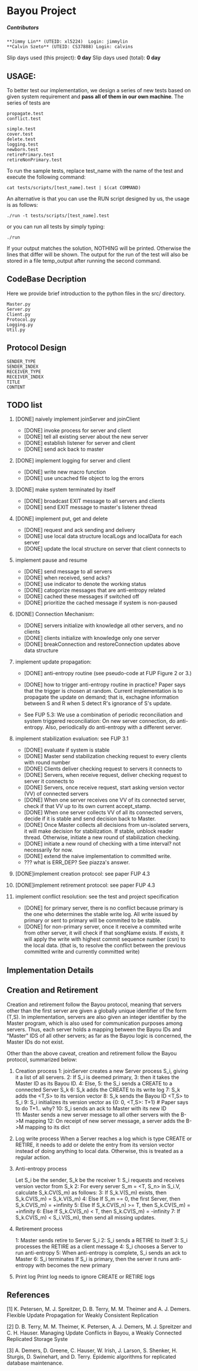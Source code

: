 Bayou Project
=============

##### Contributors
 	**Jimmy Lin** (UTEID: xl5224)  Login: jimmylin
 	**Calvin Szeto** (UTEID: CS37888) Login: calvins

Slip days used (this project): __0 day__ Slip days used (total): __0 day__

USAGE:
---------------

To better test our implementation, we design a series of new tests based on given system requirement and **pass all of them in our own machine**. The series of tests are

    propagate.test
    conflict.test

    simple.test
    cover.test
    delete.test
    logging.test
    newborn.test
    retirePrimary.test
    retireNonPrimary.test

To run the sample tests, replace test_name with the name of the test and execute the following command:

    cat tests/scripts/[test_name].test | $(cat COMMAND)

An alternative is that you can use the RUN script designed by us, the usage is as follows:

    ./run -t tests/scripts/[test_name].test

or you can run all tests by simply typing:

    ./run

If your output matches the solution, NOTHING will be printed. Otherwise the lines that differ will be shown.
The output for the run of the test will also be stored in a file temp_output after running the second command.

CodeBase Decription
------------------
Here we provide brief introduction to the python files in the src/ directory.

	Master.py
    Server.py
    Client.py
    Protocol.py
    Logging.py
    Util.py

Protocol Design
----------------

	SENDER_TYPE
	SENDER_INDEX
	RECEIVER_TYPE
	RECEIVER_INDEX
	TITLE
	CONTENT

TODO list
--------------
1. [DONE] naively implement joinServer and joinClient
    - [DONE] invoke process for server and client
    - [DONE] tell all existing server about the new server
    - [DONE] establish listener for server and client
    - [DONE] send ack back to master

2. [DONE] implement logging for server and client
    - [DONE] write new macro function
    - [DONE] use uncached file object to log the errors

3. [DONE] make system terminated by itself
    - [DONE] broadcast EXIT message to all servers and clients
    - [DONE] send EXIT message to master's listener thread

4. [DONE] implement put, get and delete
    - [DONE] request and ack sending and delivery
    - [DONE] use local data structure localLogs and localData for each server
    - [DONE] update the local structure on server that client connects to

5. implement pause and resume
    - [DONE] send message to all servers
    - [DONE] when received, send acks?
    - [DONE] use indicator to denote the working status
    - [DONE] catogorize messages that are anti-entropy related
    - [DONE] cached these messages if switched off
    - [DONE] prioritize the cached message if system is non-paused

6. [DONE] Connection Mechanism:
    - [DONE] servers initialize with knowledge all other servers, and no clients
    - [DONE] clients initialize with knowledge only one server
    - [DONE] breakConnection and restoreConnection updates above data structure

7. implement update propagation:
    - [DONE] anti-entropy routine (see pseudo-code at FUP Figure 2 or 3.)

    - [DONE] how to trigger anti-entropy routine in practice? Paper says that the
      trigger is chosen at random. Current implementation is to propagate the
      update on demand; that is, exchagne information between S and R when S
      detect R's ignorance of S's update.
    - See FUP 5.3: We use a combination of periodic reconciliation and system triggered
        reconciliation:
           On new server connection, do anti-entropy.
           Also, periodically do anti-entropy with a different server.

8. implement stabilization evaluation: see FUP 3.1
    - [DONE] evaluate if system is stable
    - [DONE] Master send stabilization checking request to every clients with
      round number
    - [DONE] Clients deliver checking request to servers it connects to
    - [DONE] Servers, when receive request, deliver checking request to server it connects to
    - [DONE] Servers, once receive request, start asking version vector (VV) of
      connected servers
    - [DONE] When one server receives one VV of its connected server, check if that VV
      up to its own current accept_stamp.
    - [DONE] When one server collects VV of all its connected servers, decide
      if it is stable and send decision back to Master.
    - [DONE] Once Master collects all decisions from un-isolated servers, it
      will make decision for stabilization. If stable, unblock reader thread.
      Otherwise, initiate a new round of stabilization checking. 
    - [DONE] initiate a new round of checking with a time interval? not
      necessarily for now.
    - [DONE] extend the naive implementation to committed write.
    - ??? what is ERR\_DEP?  See piazza's answer.

9. [DONE]implement creation protocol: see paper FUP 4.3

10. [DONE]implement retirement protocol: see paper FUP 4.3

11. implement conflict resolution: see the test and project specification
    - [DONE] for primary server, there is no conflict because primary is the
      one who determines the stable write log. All write issued by primary or
      sent to primary will be commited to be stable. 
    - [DONE] for non-primary server, once it receive a commited write from
      other server, it will check if that songName exists. If exists, it will
      apply the write with highest commit sequence number (csn) to the local
      data. (that is, to resolve the conflict between the previous committed
      write and currently committed write)

Implementation Details
---------------

## Creation and Retirement

Creation and retirement follow the Bayou protocol, meaning that servers other than the first server
are given a globally unique identifier of the form (T,S). In implementation, servers are also given
an integer identifier by the Master program, which is also used for communication purposes among
servers. Thus, each server holds a mapping between the Bayou IDs and "Master" IDS of all other servers;
as far as the Bayou logic is concerned, the Master IDs do not exist.

Other than the above caveat, creation and retirement follow the Bayou protocol, summarized below:

1. Creation process
    1:  joinServer creates a new Server process S_i, giving it a list of all servers.
    2:  If S_i is deemed primary, 
    3:       then it takes the Master ID as its Bayou ID.
    4:  Else,
    5:       the S_i sends a CREATE to a connected Server S_k 
    6:       S_k adds the CREATE to its write log
    7:       S_k adds the <T,S> to its version vector
    8:       S_k sends the Bayou ID <T,S> to S_i
    9:  S_i initializes its version vector as {0: 0, <T,S>: T+1} # Paper says to do T+1.. why?
    10: S_i sends an ack to Master with its new ID      
    11: Master sends a new server message to all other servers with the B->M mapping
    12: On receipt of new server message, a server adds the B->M mapping to its dict
2. Log write process
    When a Server reaches a log which is type CREATE or RETIRE, it needs to add or delete the entry from its
        version vector instead of doing anything to local data. Otherwise, this is treated as a regular action.

3. Anti-entropy process

    Let S_i be the sender, S_k be the receiver
        1: S_i requests and receives version vector from S_k
        2: For every server S_m = <T, S_n> in S_i.V, calculate S_k.CV(S_m) as follows:
        3:      If S_k.V(S_m) exists, then S_k.CV(S_m) = S_k.V(S_m)
        4:      Else If S_m == 0, the first Server, then S_k.CV(S_m) = +infinity
        5:      Else If S_k.CV(S_n) >= T, then S_k.CV(S_m) = +infinity
        6:      Else If S_k.CV(S_n) < T, then S_k.CV(S_m) = -infinity
        7: If S_k.CV(S_m) < S_i.V(S_m), then send all missing updates.

4. Retirement process

    1: Master sends retire to Server S_i
    2: S_i sends a RETIRE to itself
    3: S_i processes the RETIRE as a client message
    4: S_i chooses a Server to run anti-entropy
    5: When anti-entropy is complete, S_i sends an ack to Master
    6: S_i terminates
    If S_i is primary, then the server it runs anti-entropy with becomes the new primary

5. Print log
    Print log needs to ignore CREATE or RETIRE logs

References
---------------
[1] K. Petersen, M. J. Spreitzer, D. B. Terry, M. M. Theimer and A. J. Demers.
Flexible Update Propagation for Weakly Consistent Replication

[2] D. B. Terry, M. M. Theimer, K. Petersen, A. J. Demers, M. J. Spreitzer and
C. H. Hauser. Managing Update Conflicts in Bayou, a Weakly Connected Replicated Storage
Syste

[3] A. Demers, D. Greene, C. Hauser, W. Irish,
J. Larson, S. Shenker, H. Sturgis, D. Swinehart, and D. Terry. Epidemic
algorithms for replicated database maintenance.
